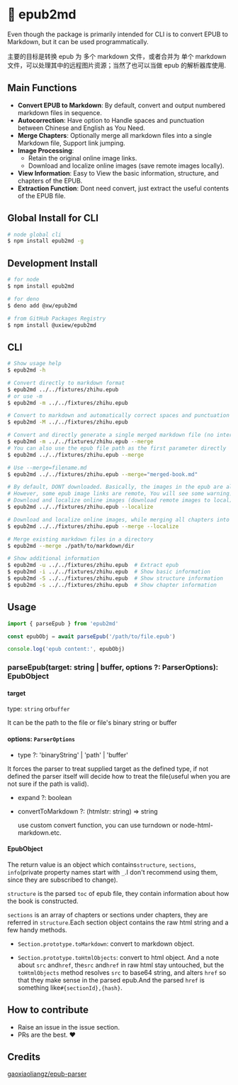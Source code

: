 # 📖 epub2md

Even though the package is primarily intended for CLI is to convert EPUB to Markdown, but it can be used programmatically.

主要的目标是转换 epub 为 多个 markdown 文件，或者合并为 单个 markdown 文件，可以处理其中的远程图片资源；当然了也可以当做 epub 的解析器库使用.

## Main Functions

- **Convert EPUB to Markdown**: By default, convert and output numbered markdown files in sequence.
- **Autocorrection**: Have option to Handle spaces and punctuation between Chinese and English as You Need.
- **Merge Chapters**: Optionally merge all markdown files into a single Markdown file, Support link jumping.
- **Image Processing**:
  - Retain the original online image links.
  - Download and localize online images (save remote images locally).
- **View Information**: Easy to View the basic information, structure, and chapters of the EPUB.
- **Extraction Function**: Dont need convert, just extract the useful contents of the EPUB file.

## Global Install for CLI

```sh
# node global cli
$ npm install epub2md -g
```

## Development Install

```sh
# for node
$ npm install epub2md

# for deno
$ deno add @xw/epub2md

# from GitHub Packages Registry
$ npm install @uxiew/epub2md
```

## CLI

```bash
# Show usage help
$ epub2md -h

# Convert directly to markdown format
$ epub2md ../../fixtures/zhihu.epub
# or use -m
$ epub2md -m ../../fixtures/zhihu.epub

# Convert to markdown and automatically correct spaces and punctuation between Chinese and English (CLI only)
$ epub2md -M ../../fixtures/zhihu.epub

# Convert and directly generate a single merged markdown file (no intermediate files)
$ epub2md -m ../../fixtures/zhihu.epub --merge
# You can also use the epub file path as the first parameter directly
$ epub2md ../../fixtures/zhihu.epub --merge

# Use --merge=filename.md
$ epub2md ../../fixtures/zhihu.epub --merge="merged-book.md"

# By default, DONT downloaded. Basically, the images in the epub are already included, so there is no need to download. 
# However, some epub image links are remote, You will see some warning，maybe they need to be downloaded.
# Download and localize online images (download remote images to local) (need node > 18.0)
$ epub2md ../../fixtures/zhihu.epub --localize

# Download and localize online images, while merging all chapters into a single file
$ epub2md ../../fixtures/zhihu.epub --merge --localize

# Merge existing markdown files in a directory
$ epub2md --merge ./path/to/markdown/dir

# Show additional information
$ epub2md -u ../../fixtures/zhihu.epub  # Extract epub
$ epub2md -i ../../fixtures/zhihu.epub  # Show basic information
$ epub2md -S ../../fixtures/zhihu.epub  # Show structure information
$ epub2md -s ../../fixtures/zhihu.epub  # Show chapter information
```

## Usage

```js
import { parseEpub } from 'epub2md'

const epubObj = await parseEpub('/path/to/file.epub')

console.log('epub content:', epubObj)
```

### parseEpub(target: string | buffer, options ?: ParserOptions): EpubObject

#### target

type: `string` or`buffer`

It can be the path to the file or file's binary string or buffer

#### options: `ParserOptions`

- type ?: 'binaryString' | 'path' | 'buffer'

It forces the parser to treat supplied target as the defined type, if not defined the parser itself will decide how to treat the file(useful when you are not sure if the path is valid).

- expand ?: boolean
- convertToMarkdown ?: (htmlstr: string) => string

  use custom convert function, you can use turndown or node-html-markdown.etc.

#### EpubObject

The return value is an object which contains`structure`, `sections`, `info`(private property names start with `_`.I don't recommend using them, since they are subscribed to change).

`structure` is the parsed `toc` of epub file, they contain information about how the book is constructed.

`sections` is an array of chapters or sections under chapters, they are referred in `structure`.Each section object contains the raw html string and a few handy methods.

- `Section.prototype.toMarkdown`: convert to markdown object.

- `Section.prototype.toHtmlObjects`: convert to html object. And a note about `src` and`href`, the`src` and`href` in raw html stay untouched, but the `toHtmlObjects` method resolves `src` to base64 string, and alters `href` so that they make sense in the parsed epub.And the parsed `href` is something like`#{sectionId},{hash}`.

## How to contribute

- Raise an issue in the issue section.
- PRs are the best. ❤️

## Credits

[gaoxiaoliangz/epub-parser](https://github.com/gaoxiaoliangz/epub-parser)

